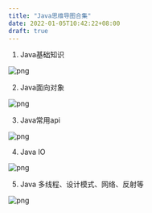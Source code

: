 ```yaml
---
title: "Java思维导图合集"
date: 2022-01-05T10:42:22+08:00
draft: true
---
```



1. Java基础知识

![png](/images/java/javabase.png)

2. Java面向对象

![png](/images/java/javaoo.png)

3. Java常用api

![png](/images/java/javaapi.png)


4. Java IO 

![png](/images/java/javaio.png)


5. Java 多线程、设计模式、网络、反射等

![png](/images/java/javaother.png)




